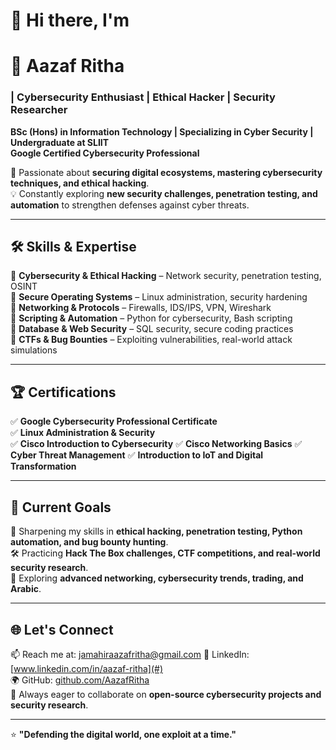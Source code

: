 # 👋 Hi there, I'm  

# 🔐 Aazaf Ritha  
### | Cybersecurity Enthusiast | Ethical Hacker | Security Researcher  

**BSc (Hons) in Information Technology | Specializing in Cyber Security | Undergraduate at SLIIT**  
**Google Certified Cybersecurity Professional**  

🚀 Passionate about **securing digital ecosystems, mastering cybersecurity techniques, and ethical hacking**.  
💡 Constantly exploring **new security challenges, penetration testing, and automation** to strengthen defenses against cyber threats.  

---

## 🛠️ Skills & Expertise  
🔹 **Cybersecurity & Ethical Hacking** – Network security, penetration testing, OSINT  
🔹 **Secure Operating Systems** – Linux administration, security hardening  
🔹 **Networking & Protocols** – Firewalls, IDS/IPS, VPN, Wireshark  
🔹 **Scripting & Automation** – Python for cybersecurity, Bash scripting  
🔹 **Database & Web Security** – SQL security, secure coding practices  
🔹 **CTFs & Bug Bounties** – Exploiting vulnerabilities, real-world attack simulations  

---

## 🏆 Certifications  
✅ **Google Cybersecurity Professional Certificate**  
✅ **Linux Administration & Security**  
✅ **Cisco Introduction to Cybersecurity**
✅ **Cisco Networking Basics**
✅ **Cyber Threat Management**
✅ **Introduction to IoT and Digital Transformation**

---

## 🎯 Current Goals  
🌱 Sharpening my skills in **ethical hacking, penetration testing, Python automation, and bug bounty hunting**.  
🛠️ Practicing **Hack The Box challenges, CTF competitions, and real-world security research**.  
📖 Exploring **advanced networking, cybersecurity trends, trading, and Arabic**.  

---

## 🌐 Let's Connect  
📫 Reach me at: [jamahiraazafritha@gmail.com](#)
💼 LinkedIn: [www.linkedin.com/in/aazaf-ritha](#)  
🌍 GitHub: [github.com/AazafRitha](#)  
🚀 Always eager to collaborate on **open-source cybersecurity projects and security research**.  

---

⭐ **"Defending the digital world, one exploit at a time."**  

